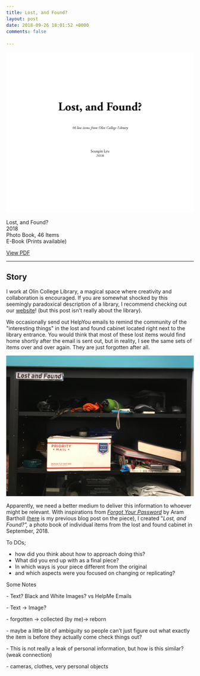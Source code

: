 ```yaml
---
title: Lost, and Found?
layout: post
date: 2018-09-26 18:01:52 +0000
comments: false

---
```

![](/uploads/lost_and_found.png)

Lost, and Found?  
2018  
Photo Book, 46 Items  
E-Book (Prints available)

[View PDF](https://seungin-lyu.com/uploads/lost_and_found.pdf)

<hr>

## Story

I work at Olin College Library, a magical space where creativity and collaboration is encouraged. If you are somewhat shocked by this seemingly paradoxical description of a library, I recommend checking out our [website](http://library.olin.edu/)! (but this post isn't really about the library).

We occasionally send out HelpYou emails to remind the community of the "interesting things" in the lost and found cabinet located right next to the library entrance. You would think that most of these lost items would find home shortly after the email is sent out, but in reality, I see the same sets of items over and over again. They are just forgotten after all.

![](/uploads/IMG_3413.jpg)

Apparently, we need a better medium to deliver this information to whoever might be relevant. With inspirations from [_Forgot Your Password_](https://arambartholl.com/forgot-your-password/) by Aram Bartholl ([here](https://seungin-lyu.com/2018/09/15/thoughts-on-forgot-your-password-by-aram-bartholl.html) is my previous blog post on the piece), I created "_Lost, and Found?",_ a photo book of individual items from the lost and found cabinet in September, 2018.

To DOs;

* how did you think about how to approach doing this?
* What did you end up with as a final piece?
* In which ways is your piece different from the original
* and which aspects were you focused on changing or replicating?

Some Notes

\- Text? Black and White Images? vs HelpMe Emails

\- Text -> Image?

\- forgotten -> collected (by me)-> reborn

\- maybe a little bit of ambiguity so people can’t just figure out what exactly the item is before they actually come check things out?

\- This is not really a leak of personal information, but how is this similar? (weak connection)

\- cameras, clothes, very personal objects
